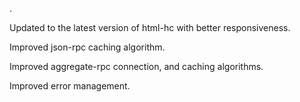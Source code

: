 .

Updated to the latest version of html-hc with better responsiveness.

Improved json-rpc caching algorithm.

Improved aggregate-rpc connection, and caching algorithms.

Improved error management.